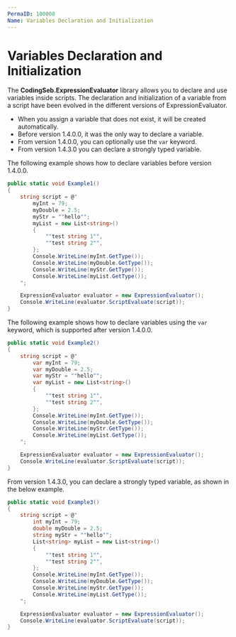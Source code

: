 ```yaml
---
PermaID: 100008
Name: Variables Declaration and Initialization
---
```


# Variables Declaration and Initialization

The **CodingSeb.ExpressionEvaluator** library allows you to declare and use variables inside scripts. The declaration and initialization of a variable from a script have been evolved in the different versions of ExpressionEvaluator.

 - When you assign a variable that does not exist, it will be created automatically.
 - Before version 1.4.0.0, it was the only way to declare a variable.
 - From version 1.4.0.0, you can optionally use the `var` keyword.
 - From version 1.4.3.0 you can declare a strongly typed variable.

The following example shows how to declare variables before version 1.4.0.0.

```csharp
public static void Example1()
{
    string script = @"
        myInt = 79;
        myDouble = 2.5;
        myStr = ""hello"";
        myList = new List<string>()
        {
            ""test string 1"",
            ""test string 2"",
        };
        Console.WriteLine(myInt.GetType());
        Console.WriteLine(myDouble.GetType());
        Console.WriteLine(myStr.GetType());
        Console.WriteLine(myList.GetType());
    ";

    ExpressionEvaluator evaluator = new ExpressionEvaluator();
    Console.WriteLine(evaluator.ScriptEvaluate(script));
}
```

The following example shows how to declare variables using the `var` keyword, which is supported after version 1.4.0.0.

```csharp
public static void Example2()
{
    string script = @"
        var myInt = 79;
        var myDouble = 2.5;
        var myStr = ""hello"";
        var myList = new List<string>()
        {
            ""test string 1"",
            ""test string 2"",
        };
        Console.WriteLine(myInt.GetType());
        Console.WriteLine(myDouble.GetType());
        Console.WriteLine(myStr.GetType());
        Console.WriteLine(myList.GetType());
    ";

    ExpressionEvaluator evaluator = new ExpressionEvaluator();
    Console.WriteLine(evaluator.ScriptEvaluate(script));
}
```

From version 1.4.3.0, you can declare a strongly typed variable, as shown in the below example.

```csharp
public static void Example3()
{
    string script = @"
        int myInt = 79;
        double myDouble = 2.5;
        string myStr = ""hello"";
        List<string> myList = new List<string>()
        {
            ""test string 1"",
            ""test string 2"",
        };
        Console.WriteLine(myInt.GetType());
        Console.WriteLine(myDouble.GetType());
        Console.WriteLine(myStr.GetType());
        Console.WriteLine(myList.GetType());
    ";

    ExpressionEvaluator evaluator = new ExpressionEvaluator();
    Console.WriteLine(evaluator.ScriptEvaluate(script));
}
```

